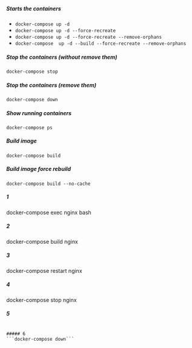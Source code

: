 ##### Starts the containers
- ```docker-compose up -d```
- ```docker-compose up -d --force-recreate```
- ```docker-compose up -d --force-recreate --remove-orphans```
- ```docker-compose  up -d --build --force-recreate --remove-orphans```

##### Stop the containers (without remove them)
```docker-compose stop```
##### Stop the containers (remove them)
```docker-compose down```
##### Show running containers
```docker-compose ps```
##### Build image
```docker-compose build```
##### Build image force rebuild
```docker-compose build --no-cache```

##### 1
docker-compose exec nginx bash

##### 2
docker-compose build nginx

##### 3
docker-compose restart nginx

##### 4
docker-compose stop nginx

##### 5
```docker-compose logs nginx

##### 6
```docker-compose down```
